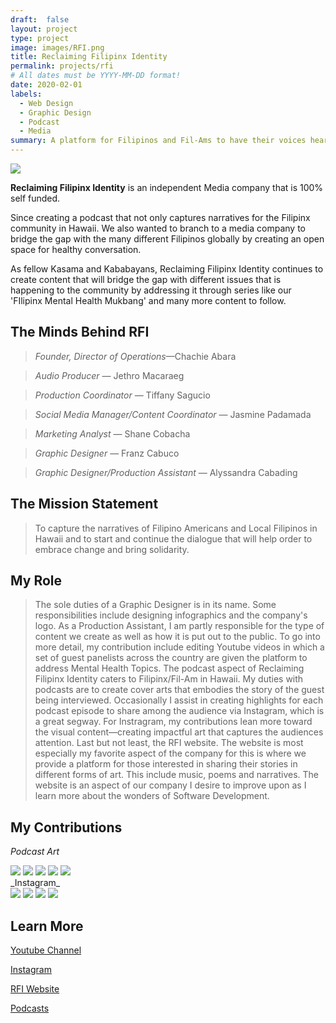 ```yaml
---
draft:  false
layout: project
type: project
image: images/RFI.png
title: Reclaiming Filipinx Identity
permalink: projects/rfi
# All dates must be YYYY-MM-DD format!
date: 2020-02-01
labels:
  - Web Design
  - Graphic Design
  - Podcast
  - Media
summary: A platform for Filipinos and Fil-Ams to have their voices heard.
---
```

 <img class="ui image" src="../images/rfi-3.png">

**Reclaiming Filipinx Identity** is an independent Media company that is 100% self funded. 

<p>Since creating a podcast that not only captures narratives for the Filipinx community in Hawaii. We also wanted to branch to a media company to bridge the gap with the many different Filipinos globally by creating an open space for healthy conversation.</p> 
<p>As fellow Kasama and Kababayans, Reclaiming Filipinx Identity continues to create content that will bridge the gap with different issues that is happening to the community by addressing it through series like our 'FIlipinx Mental Health Mukbang' and many more content to follow.</p> 

## The Minds Behind RFI
>_Founder, Director of Operations_—Chachie Abara

>_Audio Producer_ — Jethro Macaraeg

>_Production Coordinator_ — Tiffany Sagucio

>_Social Media Manager/Content Coordinator_ — Jasmine Padamada

>_Marketing Analyst_ — Shane Cobacha

>_Graphic Designer_ — Franz Cabuco

>_Graphic Designer/Production Assistant_ — Alyssandra Cabading

## The Mission Statement
>To capture the narratives of Filipino Americans and Local Filipinos  in Hawaii and to start and continue the dialogue that will help  order to embrace change and bring solidarity. 

## My Role
>The sole duties of a Graphic Designer is in its name. Some responsibilities include designing infographics and the company's logo. As a Production Assistant, I am partly responsible for the type of content we create as well as how it is put out to the public. To go into more detail, my contribution include editing Youtube videos in which a set of guest panelists across the country are given the platform to address Mental Health Topics. The podcast aspect of Reclaiming Filipinx Identity caters to Filipinx/Fil-Am in Hawaii. My duties with podcasts are to create cover arts that embodies the story of the guest being interviewed. Occasionally I assist in creating highlights for each podcast episode to share among the audience via Instagram, which is a great segway. For Instragram, my contributions lean more toward the visual content—creating impactful art that captures the audiences attention. Last but not least, the RFI website. The website is most especially my favorite aspect of the company for this is where we provide a platform for those interested in sharing their stories in different forms of art. This include music, poems and narratives. The website is an aspect of our company I desire to improve upon as I learn more about the wonders of Software Development.

## My Contributions

_Podcast Art_
<div class="ui centered small rounded images">
  <img class="ui image" src="../images/pod1.jpg">
  <img class="ui image" src="../images/pod4.jpg">
  <img class="ui image" src="../images/pod3.jpg">
  <img class="ui image" src="../images/pod2.jpg">
  <img class="ui image" src="../images/pod5.jpg">
</div>
_Instagram_
<div class="ui centered small rounded images">
  <img class="ui image" src="../images/insta.gif">
  <img class="ui image" src="../images/insta2.jpg">
  <img class="ui image" src="../images/insta3.jpg">
  <img class="ui image" src="../images/insta4.jpg">
</div>
 
## Learn More

[Youtube Channel](https://www.youtube.com/channel/UCZl2ysSzPtDzDgXSCpr4XZQ?sub_confirmation=1)

[Instagram](https://www.instagram.com/reclaimingfilipinxidentity/?hl=en)

[RFI Website](https://reclaimingfilipinx.wixsite.com/home)

[Podcasts](https://open.spotify.com/show/379URIVL9VEzmXB7WOKJog?si=yfsbxaw9QiqNQQFzSiNFqw)
